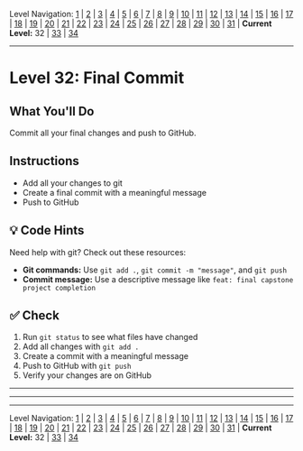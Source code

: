Level Navigation: [1](./capstone-lv-1.md) | [2](./capstone-lv-2.md) | [3](./capstone-lv-3.md) | [4](./capstone-lv-4.md) | [5](./capstone-lv-5.md) | [6](./capstone-lv-6.md) | [7](./capstone-lv-7.md) | [8](./capstone-lv-8.md) | [9](./capstone-lv-9.md) | [10](./capstone-lv-10.md) | [11](./capstone-lv-11.md) | [12](./capstone-lv-12.md) | [13](./capstone-lv-13.md) | [14](./capstone-lv-14.md) | [15](./capstone-lv-15.md) | [16](./capstone-lv-16.md) | [17](./capstone-lv-17.md) | [18](./capstone-lv-18.md) | [19](./capstone-lv-19.md) | [20](./capstone-lv-20.md) | [21](./capstone-lv-21.md) | [22](./capstone-lv-22.md) | [23](./capstone-lv-23.md) | [24](./capstone-lv-24.md) | [25](./capstone-lv-25.md) | [26](./capstone-lv-26.md) | [27](./capstone-lv-27.md) | [28](./capstone-lv-28.md) | [29](./capstone-lv-29.md) | [30](./capstone-lv-30.md) | [31](./capstone-lv-31.md) | **Current Level:** 32 | [33](./capstone-lv-33.md) | [34](./capstone-lv-34.md)

---

# Level 32: Final Commit

## What You'll Do
Commit all your final changes and push to GitHub.

## Instructions
- Add all your changes to git
- Create a final commit with a meaningful message
- Push to GitHub

## 💡 Code Hints
Need help with git? Check out these resources:
- **Git commands:** Use `git add .`, `git commit -m "message"`, and `git push`
- **Commit message:** Use a descriptive message like `feat: final capstone project completion`

## ✅ Check
1. Run `git status` to see what files have changed
2. Add all changes with `git add .`
3. Create a commit with a meaningful message
4. Push to GitHub with `git push`
5. Verify your changes are on GitHub

---


---

<!-- LEVEL_END -->


---

Level Navigation: [1](./capstone-lv-1.md) | [2](./capstone-lv-2.md) | [3](./capstone-lv-3.md) | [4](./capstone-lv-4.md) | [5](./capstone-lv-5.md) | [6](./capstone-lv-6.md) | [7](./capstone-lv-7.md) | [8](./capstone-lv-8.md) | [9](./capstone-lv-9.md) | [10](./capstone-lv-10.md) | [11](./capstone-lv-11.md) | [12](./capstone-lv-12.md) | [13](./capstone-lv-13.md) | [14](./capstone-lv-14.md) | [15](./capstone-lv-15.md) | [16](./capstone-lv-16.md) | [17](./capstone-lv-17.md) | [18](./capstone-lv-18.md) | [19](./capstone-lv-19.md) | [20](./capstone-lv-20.md) | [21](./capstone-lv-21.md) | [22](./capstone-lv-22.md) | [23](./capstone-lv-23.md) | [24](./capstone-lv-24.md) | [25](./capstone-lv-25.md) | [26](./capstone-lv-26.md) | [27](./capstone-lv-27.md) | [28](./capstone-lv-28.md) | [29](./capstone-lv-29.md) | [30](./capstone-lv-30.md) | [31](./capstone-lv-31.md) | **Current Level:** 32 | [33](./capstone-lv-33.md) | [34](./capstone-lv-34.md)

